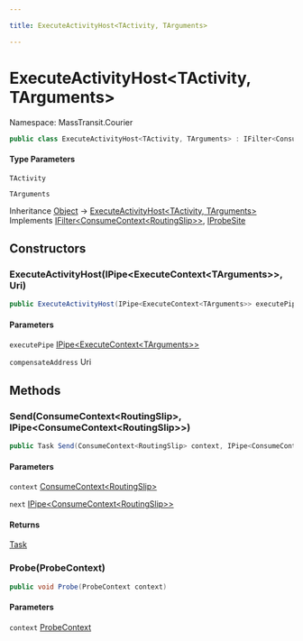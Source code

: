 ```yaml
---

title: ExecuteActivityHost<TActivity, TArguments>

---
```


# ExecuteActivityHost\<TActivity, TArguments\>

Namespace: MassTransit.Courier

```csharp
public class ExecuteActivityHost<TActivity, TArguments> : IFilter<ConsumeContext<RoutingSlip>>, IProbeSite
```

#### Type Parameters

`TActivity`<br/>

`TArguments`<br/>

Inheritance [Object](https://learn.microsoft.com/en-us/dotnet/api/system.object) → [ExecuteActivityHost\<TActivity, TArguments\>](../masstransit-courier/executeactivityhost-2)<br/>
Implements [IFilter\<ConsumeContext\<RoutingSlip\>\>](../../masstransit-abstractions/masstransit/ifilter-1), [IProbeSite](../../masstransit-abstractions/masstransit/iprobesite)

## Constructors

### **ExecuteActivityHost(IPipe\<ExecuteContext\<TArguments\>\>, Uri)**

```csharp
public ExecuteActivityHost(IPipe<ExecuteContext<TArguments>> executePipe, Uri compensateAddress)
```

#### Parameters

`executePipe` [IPipe\<ExecuteContext\<TArguments\>\>](../../masstransit-abstractions/masstransit/ipipe-1)<br/>

`compensateAddress` Uri<br/>

## Methods

### **Send(ConsumeContext\<RoutingSlip\>, IPipe\<ConsumeContext\<RoutingSlip\>\>)**

```csharp
public Task Send(ConsumeContext<RoutingSlip> context, IPipe<ConsumeContext<RoutingSlip>> next)
```

#### Parameters

`context` [ConsumeContext\<RoutingSlip\>](../../masstransit-abstractions/masstransit/consumecontext-1)<br/>

`next` [IPipe\<ConsumeContext\<RoutingSlip\>\>](../../masstransit-abstractions/masstransit/ipipe-1)<br/>

#### Returns

[Task](https://learn.microsoft.com/en-us/dotnet/api/system.threading.tasks.task)<br/>

### **Probe(ProbeContext)**

```csharp
public void Probe(ProbeContext context)
```

#### Parameters

`context` [ProbeContext](../../masstransit-abstractions/masstransit/probecontext)<br/>
